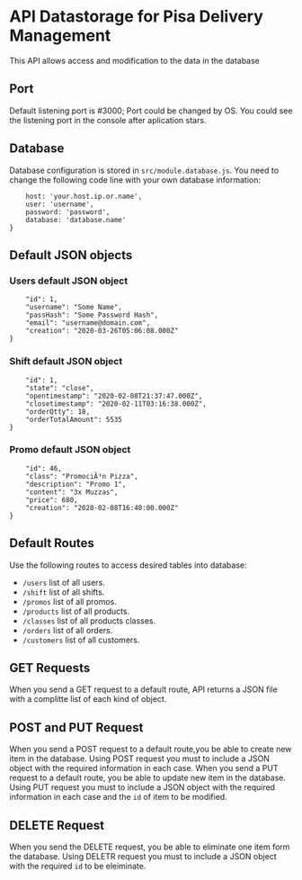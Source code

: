 # API Datastorage for Pisa Delivery Management
This API allows access and modification to the data in the database

## Port
Default listening port is #3000; Port could be changed by OS. You could see the listening port in the console after aplication stars.

## Database
Database configuration is stored in `src/module.database.js`. You need to change the following code line with your own database information:

``` [json] { 
    host: 'your.host.ip.or.name',
    user: 'username',
    password: 'password',
    database: 'database.name'
}
```

## Default JSON objects

### Users default JSON object
``` [json] {
    "id": 1,
    "username": "Some Name",
    "passHash": "Some Password Hash",
    "email": "username@domain.com",
    "creation": "2020-03-26T05:06:08.000Z"
}
```

### Shift default JSON object
``` [json] {
    "id": 1,
    "state": "close",
    "opentimestamp": "2020-02-08T21:37:47.000Z",
    "closetimestamp": "2020-02-11T03:16:38.000Z",
    "orderQtty": 18,
    "orderTotalAmount": 5535
}
```

### Promo default JSON object
``` [json] {
    "id": 46,
    "class": "PromociÃ³n Pizza",
    "description": "Promo 1",
    "content": "3x Muzzas",
    "price": 680,
    "creation": "2020-02-08T16:40:00.000Z"
}
```

## Default Routes
Use the following routes to access desired tables into database:

* `/users` list of all users.
* `/shift` list of all shifts.
* `/promos` list of all promos.
* `/products` list of all products.
* `/classes` list of all products classes.
* `/orders` list of all orders.
* `/customers` list of all customers.

## GET Requests
When you send a GET request to a default route, API returns a JSON file with a complitte list of each kind of object.

## POST and PUT Request
When you send a POST request to a default route,you be able to create new item in the database. Using POST request you must to include a JSON object with the required information in each case.
When you send a PUT request to a default route, you be able to update new item in the database. Using PUT request you must to include a JSON object with the required information in each case and the `id` of item to be modified.

## DELETE Request
When you send the DELETE request, you be able to eliminate one item form the database. Using DELETR request you must to include a JSON object with the required `id` to be eleiminate.